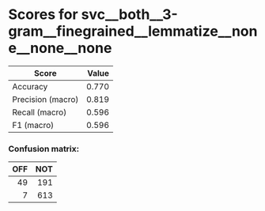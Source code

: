 # Scores for svc__both__3-gram__finegrained__lemmatize__none__none__none
|      Score      |Value|
|-----------------|----:|
|Accuracy         |0.770|
|Precision (macro)|0.819|
|Recall (macro)   |0.596|
|F1 (macro)       |0.596|

### Confusion matrix:
|OFF|NOT|
|--:|--:|
| 49|191|
|  7|613|
